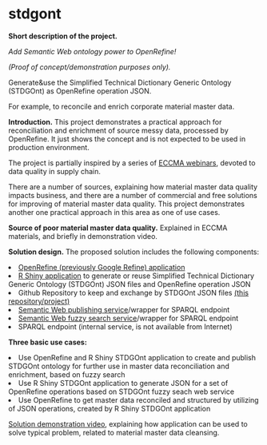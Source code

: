 # stdgont
<p><b>Short description of the project.</b>
<p><i>Add Semantic Web ontology power to OpenRefine!</i>
<p><i>(Proof of concept/demonstration purposes only).</i>
<p>Generate&use the Simplified Technical Dictionary Generic Ontology (STDGOnt) as OpenRefine operation JSON.
<p>For example, to reconcile and enrich corporate material master data.

<p><b>Introduction.</b>
This project demonstrates a practical approach for reconciliation and enrichment of source messy data, processed by OpenRefine.
It just shows the concept and is not expected to be used in production environment.
<p>The project is partially inspired by a series of <a href="https://eccma.org/forms/webinar">ECCMA webinars</a>, devoted to data quality in supply chain.
<p>There are a number of sources, explaining how material master data quality impacts business, 
and there are a number of commercial and free solutions for improving of material master data quality.
This project demonstrates another one practical approach in this area as one of use cases.

<p><b>Source of poor material master data quality.</b>
Explained in ECCMA materials, and briefly in demonstration video.

<p><b>Solution design.</b>
The proposed solution includes the following components:
  <li> <a href="https://openrefine.org/">OpenRefine (previously Google Refine) application</a>
  <li> <a href="https://v1st.shinyapps.io/stdgont-app/">R Shiny application</a> to generate or reuse Simplified Technical Dictionary Generic Ontology (STDGOnt) JSON files and OpenRefine operation JSON 
  <li> Github Repository to keep and exchange by STDGOnt JSON files <a href="https://github.com/v1st-git/stdgont/">(this repository/project)</a>
<li> <a href="https://stdgont.uk.to/stdgont-openrefine-api-post1data">Semantic Web publishing service</a>/wrapper for SPARQL endpoint 
  <li> <a href="https://stdgont.uk.to/stdgont-fuzzy-search-api">Semantic Web fuzzy search service</a>/wrapper for SPARQL endpoint 
<li> SPARQL endpoint (internal service, is not available from Internet)

  <p><b>Three basic use cases:</b>
<li> Use OpenRefine and R Shiny STDGOnt application to create and publish STDGOnt ontology for further use in master data reconciliation and enrichment, based on fuzzy search
<li> Use R Shiny STDGOnt application to generate JSON for a set of OpenRefine operations based on STDGOnt fuzzy seach web service
<li> Use OpenRefine to get master data reconciled and structured by utilizing of JSON operations, created by R Shiny STDGOnt application

  <p><a href="https://youtube.com/watch?v=Uqsrp04erfM&feature=share">Solution demonstration video</a>, explaining how application can be used to solve typical problem, related to material master data cleansing.
